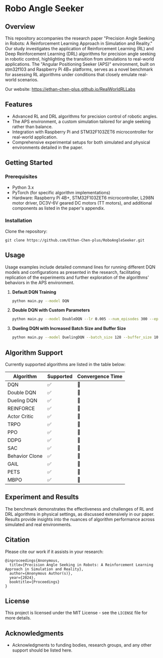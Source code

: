 # Robo Angle Seeker

## Overview
This repository accompanies the research paper "Precision Angle Seeking in Robots: A Reinforcement Learning Approach in Simulation and Reality." Our study investigates the application of Reinforcement Learning (RL) and Deep Reinforcement Learning (DRL) algorithms for precision angle seeking in robotic control, highlighting the transition from simulations to real-world applications. The "Angular Positioning Seeker (APS)" environment, built on stm32f103 and Raspberry Pi 4B+ platforms, serves as a novel benchmark for assessing RL algorithms under conditions that closely emulate real-world scenarios.

Our website: https://ethan-chen-plus.github.io/RealWorldRLLabs

## Features
- Advanced RL and DRL algorithms for precision control of robotic angles.
- The APS environment, a custom simulation tailored for angle seeking rather than balance.
- Integration with Raspberry Pi and STM32F103ZET6 microcontroller for real-world application.
- Comprehensive experimental setups for both simulated and physical environments detailed in the paper.

## Getting Started
### Prerequisites
- Python 3.x
- PyTorch (for specific algorithm implementations)
- Hardware: Raspberry Pi 4B+, STM32F103ZET6 microcontroller, L298N motor driver, DC3V-6V geared DC motors (TT motors), and additional components as listed in the paper's appendix.

### Installation
Clone the repository:
   ```
   git clone https://github.com/Ethan-Chen-plus/RoboAngleSeeker.git
   ```


## Usage

Usage examples include detailed command lines for running different DQN models and configurations as presented in the research, facilitating replication of the experiments and further exploration of the algorithms' behaviors in the APS environment.

1. **Default DQN Training**
   ```bash
   python main.py --model DQN
   ```

2. **Double DQN with Custom Parameters**
   ```bash
   python main.py --model DoubleDQN --lr 0.005 --num_episodes 300 --epsilon 0.05
   ```

3. **Dueling DQN with Increased Batch Size and Buffer Size**
   ```bash
   python main.py --model DuelingDQN --batch_size 128 --buffer_size 10000
   ```

## Algorithm Support

Currently supported algorithms are listed in the table below:

| Algorithm       | Supported | Convergence Time |
|-----------------|-----------|------------------|
| DQN             | ✅         | 🐇               |
| Double DQN      | ✅         | 🐇               |
| Dueling DQN     | ✅         | 🐇               |
| REINFORCE       | ✅         | 🐇               |
| Actor Critic    | ✅         | 🐢               |
| TRPO            | ✅         | 🐇               |
| PPO             | ✅         | 🐢               |
| DDPG            | ✅         | 🐇               |
| SAC             | ✅         | 🐇               |
| Behavior Clone  | ✅         | 🐢               |
| GAIL            | ✅         | 🐇               |
| PETS            | ✅         | 🐢               |
| MBPO            | ✅         | 🐢               |



## Experiment and Results
The benchmark demonstrates the effectiveness and challenges of RL and DRL algorithms in physical settings, as discussed extensively in our paper. Results provide insights into the nuances of algorithm performance across simulated and real environments.


## Citation
Please cite our work if it assists in your research:
```
@inproceedings{Anonymous,
  title={Precision Angle Seeking in Robots: A Reinforcement Learning Approach in Simulation and Reality},
  author={Anonymous Author(s)},
  year={2024},
  booktitle={Proceedings}
}
```

## License
This project is licensed under the MIT License - see the `LICENSE` file for more details.

## Acknowledgments
- Acknowledgments to funding bodies, research groups, and any other support should be listed here.
